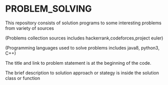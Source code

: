 # PROBLEM_SOLVING
This repository consists of solution programs to some interesting problems from variety of sources

(Problems collection sources includes hackerrank,codeforces,project euler)



(Programming languages used to solve problems includes java8, python3, C++)

The title and link to problem statement is at the beginning of the code.

The brief description to solution approach or stategy is inside the solution class or function

